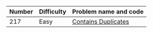 | Number | Difficulty | Problem name and code|
|--------|------------|----------------------|
| 217 | Easy | [Contains Duplicates](Arrays/217ContainsDuplicate.cpp) |
